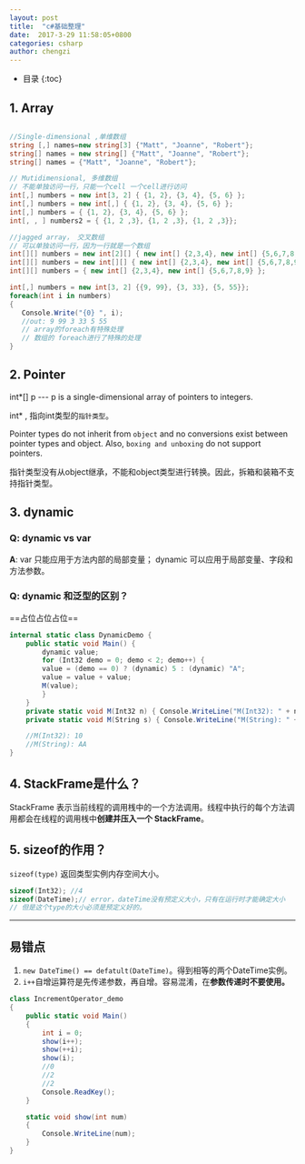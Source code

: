 ```yaml
---
layout: post
title:  "c#基础整理"
date:  2017-3-29 11:58:05+0800
categories: csharp
author: chengzi
---
```



* 目录
{:toc}

## 1. Array

``` csharp

//Single-dimensional ,单维数组
string [,] names=new string[3] {"Matt", "Joanne", "Robert"};
string[] names = new string[] {"Matt", "Joanne", "Robert"};
string[] names = {"Matt", "Joanne", "Robert"};

// Mutidimensional, 多维数组
// 不能单独访问一行，只能一个cell 一个cell进行访问
int[,] numbers = new int[3, 2] { {1, 2}, {3, 4}, {5, 6} };
int[,] numbers = new int[,] { {1, 2}, {3, 4}, {5, 6} };
int[,] numbers = { {1, 2}, {3, 4}, {5, 6} };
int[, , ] numbers2 = { {1, 2 ,3}, {1, 2 ,3}, {1, 2 ,3}};

//jagged array， 交叉数组
// 可以单独访问一行，因为一行就是一个数组
int[][] numbers = new int[2][] { new int[] {2,3,4}, new int[] {5,6,7,8,9} };
int[][] numbers = new int[][] { new int[] {2,3,4}, new int[] {5,6,7,8,9} };
int[][] numbers = { new int[] {2,3,4}, new int[] {5,6,7,8,9} };

int[,] numbers = new int[3, 2] {{9, 99}, {3, 33}, {5, 55}};
foreach(int i in numbers)
{
   Console.Write("{0} ", i);
   //out: 9 99 3 33 5 55
   // array的foreach有特殊处理
   // 数组的 foreach进行了特殊的处理
}
```

## 2. Pointer

int*[] p  --- p is a single-dimensional array of  pointers to integers.

int* , 指向int类型的`指针类型`。

Pointer types do not inherit from `object` and no conversions exist between pointer types and object. Also, `boxing and unboxing` do not support pointers.

指针类型没有从object继承，不能和object类型进行转换。因此，拆箱和装箱不支持指针类型。


## 3. dynamic

### Q: dynamic vs var 

**A**: var 只能应用于方法内部的局部变量； dynamic 可以应用于局部变量、字段和方法参数。

### Q: dynamic 和泛型的区别？

==占位占位占位==

``` csharp
internal static class DynamicDemo {
    public static void Main() {
        dynamic value;
        for (Int32 demo = 0; demo < 2; demo++) {
        value = (demo == 0) ? (dynamic) 5 : (dynamic) "A";
        value = value + value;
        M(value);
        }
    }
    private static void M(Int32 n) { Console.WriteLine("M(Int32): " + n); }
    private static void M(String s) { Console.WriteLine("M(String): " + s); }

    //M(Int32): 10
    //M(String): AA
}
```

## 4. StackFrame是什么？

StackFrame 表示当前线程的调用桟中的一个方法调用。线程中执行的每个方法调用都会在线程的调用桟中**创建并压入一个 StackFrame**。

## 5. sizeof的作用？

`sizeof(type)` 返回类型实例内存空间大小。

``` csharp
sizeof(Int32); //4
sizeof(DateTime);// error，dateTime没有预定义大小，只有在运行时才能确定大小
// 但是这个type的大小必须是预定义好的。
```

----------------------
## 易错点

1. `new DateTime() == defatult(DateTime)`。得到相等的两个DateTime实例。
2. `i++`自增运算符是先传递参数，再自增。容易混淆，在**参数传递时不要使用。**
``` csharp
class IncrementOperator_demo
{
    public static void Main()
    {
        int i = 0;
        show(i++);
        show(++i);
        show(i);
        //0
        //2
        //2
        Console.ReadKey();
    }

    static void show(int num)
    {
        Console.WriteLine(num);
    }
}
```